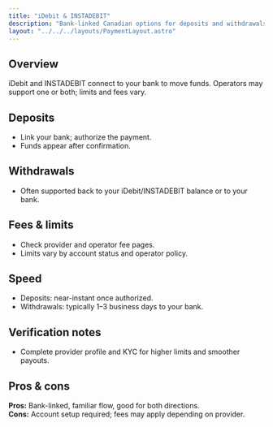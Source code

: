 ```yaml
---
title: "iDebit & INSTADEBIT"
description: "Bank-linked Canadian options for deposits and withdrawals."
layout: "../../../layouts/PaymentLayout.astro"
---
```


## Overview
iDebit and INSTADEBIT connect to your bank to move funds. Operators may support one or both; limits and fees vary.

## Deposits
- Link your bank; authorize the payment.
- Funds appear after confirmation.

## Withdrawals
- Often supported back to your iDebit/INSTADEBIT balance or to your bank.

## Fees & limits
- Check provider and operator fee pages.
- Limits vary by account status and operator policy.

## Speed
- Deposits: near-instant once authorized.
- Withdrawals: typically 1–3 business days to your bank.

## Verification notes
- Complete provider profile and KYC for higher limits and smoother payouts.

## Pros & cons
**Pros:** Bank-linked, familiar flow, good for both directions.  
**Cons:** Account setup required; fees may apply depending on provider.

